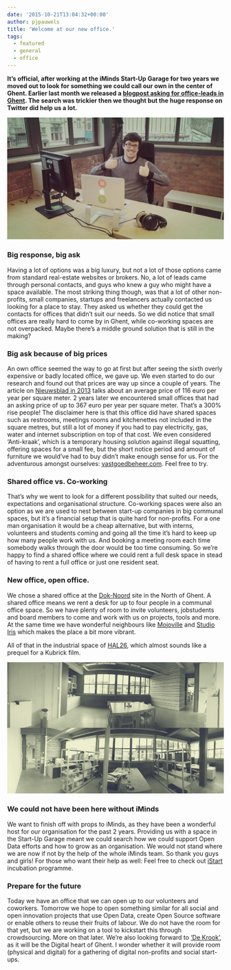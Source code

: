 ```yaml
---
date: '2015-10-21T13:04:32+00:00'
author: pjpauwels
title: 'Welcome at our new office.'
tags:
  - featured
  - general
  - office
---
```


**It’s official, after working at the iMinds Start-Up Garage for two years we moved out to look for something we could call our own in the center of Ghent. Earlier last month we released a [blogpost asking for office-leads in Ghent](http://www.openknowledge.be/2015/09/02/looking-for-open-knowledge-hq/). The search was trickier then we thought but the huge response on Twitter did help us a lot.**

![CRSBjEoUkAAOZmi](CRSBjEoUkAAOZmi.jpg)

### Big response, big ask

Having a lot of options was a big luxury, but not a lot of those options came from standard real-estate websites or brokers. No, a lot of leads came through personal contacts, and guys who knew a guy who might have a space available. The most striking thing though, was that a lot of other non-profits, small companies, startups and freelancers actually contacted us looking for a place to stay. They asked us whether they could get the contacts for offices that didn’t suit our needs. So we did notice that small offices are really hard to come by in Ghent, while co-working spaces are not overpacked. Maybe there’s a middle ground solution that is still in the making?

### Big ask because of big prices

An own office seemed the way to go at first but after seeing the sixth overly expensive or badly located office, we gave up. We even started to do our research and found out that prices are way up since a couple of years. The article on [Nieuwsblad in 2013](http://www.nieuwsblad.be/cnt/dmf20130117_00437048) talks about an average price of 116 euro per year per square meter. 2 years later we encountered small offices that had an asking price of up to 367 euro per year per square meter. That’s a 300% rise people! The disclaimer here is that this office did have shared spaces such as restrooms, meetings rooms and kitchenettes not included in the square metres, but still a lot of money if you had to pay electricity, gas, water and internet subscription on top of that cost. We even considered ‘Anti-kraak’, which is a temporary housing solution against illegal squatting, offering spaces for a small fee, but the short notice period and amount of furniture we would’ve had to buy didn’t make enough sense for us. For the adventurous amongst ourselves: [vastgoedbeheer.com](ttp://www.vastgoedbeheer.com). Feel free to try.

### Shared office vs. Co-working

That’s why we went to look for a different possibility that suited our needs, expectations and organisational structure. Co-working spaces were also an option as we are used to nest between start-up companies in big communal spaces, but it’s a financial setup that is quite hard for non-profits. For a one man organisation it would be a cheap alternative, but with interns, volunteers and students coming and going all the time it’s hard to keep up how many people work with us. And booking a meeting room each time somebody walks through the door would be too time consuming. So we’re happy to find a shared office where we could rent a full desk space in stead of having to rent a full office or just one resident seat.

### New office, open office.

We chose a shared office at the [Dok-Noord](http://www.doknoord.be/) site in the North of Ghent. A shared office means we rent a desk for up to four people in a communal office space. So we have plenty of room to invite volunteers, jobstudents and board members to come and work with us on projects, tools and more. At the same time we have wonderful neighbours like [Mojoville](http://www.mojoville.be/) and [Studio Iris](http://www.studioiris.be/) which makes the place a bit more vibrant.

All of that in the industrial space of [HAL26](http://www.doknoord.be/nieuws/algemeen/eerste-huurders-nemen-hun-intrek-in-hal-26), which almost sounds like a prequel for a Kubrick film.

![PANO_20151021_111423_Fotor](PANO_20151021_111423_Fotor.jpg)

### We could not have been here without iMinds

We want to finish off with props to iMinds, as they have been a wonderful host for our organisation for the past 2 years. Providing us with a space in the Start-Up Garage meant we could search how we could support Open Data efforts and how to grow as an organisation. We would not stand where we are now if not by the help of the whole iMinds team. So thank you guys and girls! For those who want their help as well: Feel free to check out [iStart](https://www.iminds.be/nl/business-ondersteuning/istart-incubatie-programma) incubation programme.

### Prepare for the future

Today we have an office that we can open up to our volunteers and coworkers. Tomorrow we hope to open something similar for all social and open innovation projects that use Open Data, create Open Source software or enable others to reuse their fruits of labour. We do not have the room for that yet, but we are working on a tool to kickstart this through crowdsourcing. More on that later. We’re also looking forward to [‘De Krook’](http://www.dekrook.be/), as it will be the Digital heart of Ghent. I wonder whether it will provide room (physical and digital) for a gathering of digital non-profits and social start-ups.
